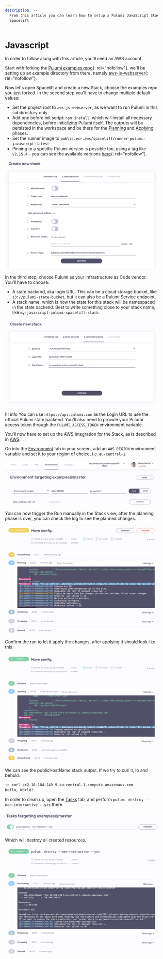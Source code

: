 ```yaml
---
description: >-
  From this article you can learn how to setup a Pulumi JavaScript Stack in
  Spacelift
---
```


# Javascript

In order to follow along with this article, you'll need an AWS account.

Start with forking the [Pulumi examples repo](https://github.com/pulumi/examples){: rel="nofollow"}, we'll be setting up an example directory from there, namely [aws-js-webserver](https://github.com/pulumi/examples/tree/master/aws-js-webserver){: rel="nofollow"}.

Now let's open Spacelift and create a new Stack, choose the examples repo you just forked. In the second step you'll have to change multiple default values:

- Set the project root to `aws-js-webserver`, as we want to run Pulumi in this subdirectory only.
- Add one before init script: `npm install`, which will install all necessary dependencies, before initializing Pulumi itself. The outputs will be persisted in the workspace and be there for the [Planning](../../concepts/run/README.md#planning) and [Applying](../../concepts/run/README.md#applying) phases.
- Set the runner image to `public.ecr.aws/spacelift/runner-pulumi-javascript:latest`
- Pinning to a specific Pulumi version is possible too, using a tag like `v2.15.4` - you can see the available versions [here](https://gallery.ecr.aws/spacelift/runner-pulumi-javascript){: rel="nofollow"}.

![Define behavior.](<../../assets/screenshots/image (43).png>)

In the third step, choose Pulumi as your Infrastructure as Code vendor. You'll have to choose:

- A state backend, aka login URL. This can be a cloud storage bucket, like `s3://pulumi-state-bucket`, but it can also be a Pulumi Service endpoint.
- A stack name, which is how the state for this stack will be namespaced in the state backend. Best to write something close to your stack name, like `my-javascript-pulumi-spacelift-stack`.

![Configure backend.](<../../assets/screenshots/image (36).png>)

!!! info
    You can use `https://api.pulumi.com` as the Login URL to use the official Pulumi state backend. You'll also need to provide your Pulumi access token through the `PULUMI_ACCESS_TOKEN` environment variable.

You'll now have to set up the AWS integration for the Stack, as is described in [AWS](../../integrations/cloud-providers/aws.md#setting-up-aws-integration).

Go into the [Environment](../../concepts/configuration/environment.md) tab in your screen, add an `AWS_REGION` environment variable and set it to your region of choice, i.e. `eu-central-1`.

![Configure environment.](<../../assets/screenshots/image (22).png>)

You can now trigger the Run manually in the Stack view, after the planning phase is over, you can check the log to see the planned changes.

![Pending confirmation.](<../../assets/screenshots/image (3).png>)

Confirm the run to let it apply the changes, after applying it should look like this:

![Applied](<../../assets/screenshots/image (4).png>)

We can see the publicHostName stack output. If we try to curl it, lo and behold:

```bash
~> curl ec2-18-184-240-9.eu-central-1.compute.amazonaws.com
Hello, World!
```

In order to clean up, open the [Tasks](../../concepts/run/task.md) tab, and perform `pulumi destroy --non-interactive --yes` there.

![Performing cleanup task.](<../../assets/screenshots/image (5).png>)

Which will destroy all created resources.

![Destruction complete.](<../../assets/screenshots/image (6).png>)
